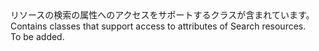 <Namespace Name="Microsoft.Azure.Management.Search.Models">
  <Docs>
    <summary><span data-ttu-id="e7d2a-101">リソースの検索の属性へのアクセスをサポートするクラスが含まれています。</span><span class="sxs-lookup"><span data-stu-id="e7d2a-101">Contains classes that support access to attributes of Search resources.</span></span></summary> 
    <remarks>To be added.</remarks>
  </Docs>
</Namespace>
